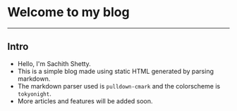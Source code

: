 # Welcome to my blog

---

## Intro

- Hello, I'm Sachith Shetty.
- This is a simple blog made using static HTML generated by parsing markdown.
- The markdown parser used is `pulldown-cmark` and the colorscheme is `tokyonight`.
- More articles and features will be added soon.

